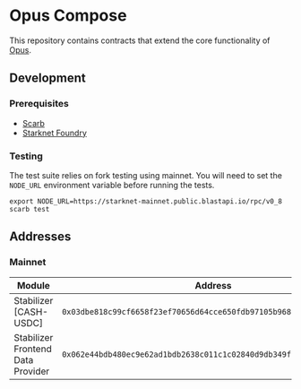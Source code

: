 # Opus Compose

This repository contains contracts that extend the core functionality of [Opus](https://github.com/lindy-labs/opus_contracts).

## Development

### Prerequisites

- [Scarb](https://docs.swmansion.com/scarb/docs.html)
- [Starknet Foundry](https://github.com/foundry-rs/starknet-foundry)

### Testing

The test suite relies on fork testing using mainnet. You will need to set the `NODE_URL` environment variable before running the tests.

```
export NODE_URL=https://starknet-mainnet.public.blastapi.io/rpc/v0_8
scarb test
```

## Addresses

### Mainnet

| Module | Address | Version |
| ------ | --------|---------|
| Stabilizer [CASH-USDC] | `0x03dbe818c99cf6658f23ef70656d64cce650fdb97105b96876d7e421fa25a528` | `v1.0.0` |
| Stabilizer Frontend Data Provider | `0x062e44bdb480ec9e62ad1bdb2638c011c1c02840d9db349f7f048fc9286372a1` | `v1.0.0` |

